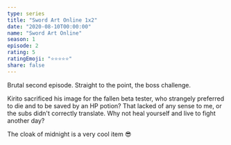 ```yaml
---
type: series
title: "Sword Art Online 1x2"
date: "2020-08-10T00:00:00"
name: "Sword Art Online"
season: 1
episode: 2
rating: 5
ratingEmoji: "⭐️⭐️⭐️⭐️⭐️"
share: false
---
```


Brutal second episode. Straight to the point, the boss challenge.

Kirito sacrificed his image for the fallen beta tester, who strangely preferred to die and to be saved by an HP potion? That lacked of any sense to me, or the subs didn't correctly translate. Why not heal yourself and live to fight another day?

The cloak of midnight is a very cool item 😎
